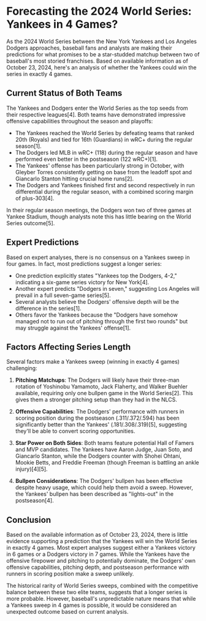 # Forecasting the 2024 World Series: Yankees in 4 Games?

As the 2024 World Series between the New York Yankees and Los Angeles Dodgers approaches, baseball fans and analysts are making their predictions for what promises to be a star-studded matchup between two of baseball's most storied franchises. Based on available information as of October 23, 2024, here's an analysis of whether the Yankees could win the series in exactly 4 games.

## Current Status of Both Teams

The Yankees and Dodgers enter the World Series as the top seeds from their respective leagues[4]. Both teams have demonstrated impressive offensive capabilities throughout the season and playoffs:

- The Yankees reached the World Series by defeating teams that ranked 20th (Royals) and tied for 16th (Guardians) in wRC+ during the regular season[1].
- The Dodgers led MLB in wRC+ (118) during the regular season and have performed even better in the postseason (122 wRC+)[1].
- The Yankees' offense has been particularly strong in October, with Gleyber Torres consistently getting on base from the leadoff spot and Giancarlo Stanton hitting crucial home runs[2].
- The Dodgers and Yankees finished first and second respectively in run differential during the regular season, with a combined scoring margin of plus-303[4].

In their regular season meetings, the Dodgers won two of three games at Yankee Stadium, though analysts note this has little bearing on the World Series outcome[5].

## Expert Predictions

Based on expert analyses, there is no consensus on a Yankees sweep in four games. In fact, most predictions suggest a longer series:

- One prediction explicitly states "Yankees top the Dodgers, 4-2," indicating a six-game series victory for New York[4].
- Another expert predicts "Dodgers in seven," suggesting Los Angeles will prevail in a full seven-game series[5].
- Several analysts believe the Dodgers' offensive depth will be the difference in the series[1].
- Others favor the Yankees because the "Dodgers have somehow managed not to run out of pitching through the first two rounds" but may struggle against the Yankees' offense[1].

## Factors Affecting Series Length

Several factors make a Yankees sweep (winning in exactly 4 games) challenging:

1. **Pitching Matchups**: The Dodgers will likely have their three-man rotation of Yoshinobu Yamamoto, Jack Flaherty, and Walker Buehler available, requiring only one bullpen game in the World Series[2]. This gives them a stronger pitching setup than they had in the NLCS.

2. **Offensive Capabilities**: The Dodgers' performance with runners in scoring position during the postseason (.311/.372/.594) has been significantly better than the Yankees' (.181/.308/.319)[5], suggesting they'll be able to convert scoring opportunities.

3. **Star Power on Both Sides**: Both teams feature potential Hall of Famers and MVP candidates. The Yankees have Aaron Judge, Juan Soto, and Giancarlo Stanton, while the Dodgers counter with Shohei Ohtani, Mookie Betts, and Freddie Freeman (though Freeman is battling an ankle injury)[4][5].

4. **Bullpen Considerations**: The Dodgers' bullpen has been effective despite heavy usage, which could help them avoid a sweep. However, the Yankees' bullpen has been described as "lights-out" in the postseason[4].

## Conclusion

Based on the available information as of October 23, 2024, there is little evidence supporting a prediction that the Yankees will win the World Series in exactly 4 games. Most expert analyses suggest either a Yankees victory in 6 games or a Dodgers victory in 7 games. While the Yankees have the offensive firepower and pitching to potentially dominate, the Dodgers' own offensive capabilities, pitching depth, and postseason performance with runners in scoring position make a sweep unlikely.

The historical rarity of World Series sweeps, combined with the competitive balance between these two elite teams, suggests that a longer series is more probable. However, baseball's unpredictable nature means that while a Yankees sweep in 4 games is possible, it would be considered an unexpected outcome based on current analysis.